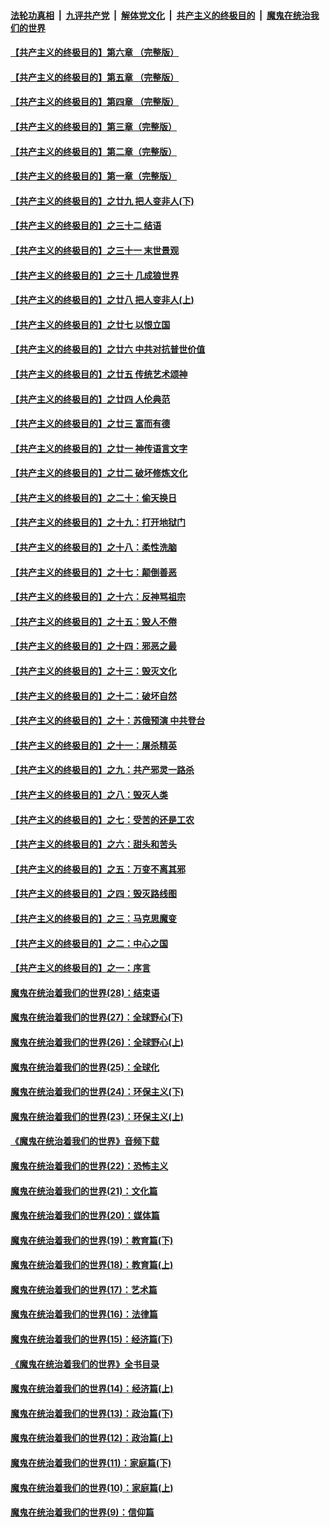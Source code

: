 ####  [法轮功真相](../../../../basic/blob/master/README.md?t=06091031) &nbsp;|&nbsp; [九评共产党](../../../../9ping.md/blob/master/README.md?t=06091031) &nbsp;|&nbsp; [解体党文化](../../../../jtdwh.md/blob/master/README.md?t=06091031)  &nbsp;|&nbsp; [共产主义的终极目的](../../../../gczydzjmd.md/blob/master/README.md?t=06091031) &nbsp;|&nbsp; [魔鬼在统治我们的世界](../../../../mgztzwmdsj.md/blob/master/README.md?t=06091031) 

#### [【共产主义的终极目的】第六章 （完整版）](../pages/nsc422/n11428913.md?t=06091031) 

#### [【共产主义的终极目的】第五章 （完整版）](../pages/nsc422/n11428912.md?t=06091031) 

#### [【共产主义的终极目的】第四章 （完整版）](../pages/nsc422/n11428907.md?t=06091031) 

#### [【共产主义的终极目的】第三章（完整版）](../pages/nsc422/n11428848.md?t=06091031) 

#### [【共产主义的终极目的】第二章（完整版）](../pages/nsc422/n11428831.md?t=06091031) 

#### [【共产主义的终极目的】第一章（完整版）](../pages/nsc422/n11417651.md?t=06091031) 

#### [【共产主义的终极目的】之廿九 把人变非人(下)](../pages/nsc422/n11344140.md?t=06091031) 

#### [【共产主义的终极目的】之三十二 结语](../pages/nsc422/n11360535.md?t=06091031) 

#### [【共产主义的终极目的】之三十一 末世景观](../pages/nsc422/n11351129.md?t=06091031) 

#### [【共产主义的终极目的】之三十 几成狼世界](../pages/nsc422/n11348280.md?t=06091031) 

#### [【共产主义的终极目的】之廿八 把人变非人(上)](../pages/nsc422/n11340492.md?t=06091031) 

#### [【共产主义的终极目的】之廿七 以恨立国](../pages/nsc422/n11336944.md?t=06091031) 

#### [【共产主义的终极目的】之廿六 中共对抗普世价值](../pages/nsc422/n11324785.md?t=06091031) 

#### [【共产主义的终极目的】之廿五 传统艺术颂神](../pages/nsc422/n11296396.md?t=06091031) 

#### [【共产主义的终极目的】之廿四 人伦典范](../pages/nsc422/n11296397.md?t=06091031) 

#### [【共产主义的终极目的】之廿三 富而有德](../pages/nsc422/n11283598.md?t=06091031) 

#### [【共产主义的终极目的】之廿一 神传语言文字](../pages/nsc422/n11263265.md?t=06091031) 

#### [【共产主义的终极目的】之廿二 破坏修炼文化](../pages/nsc422/n11245728.md?t=06091031) 

#### [【共产主义的终极目的】之二十：偷天换日](../pages/nsc422/n11238846.md?t=06091031) 

#### [【共产主义的终极目的】之十九：打开地狱门](../pages/nsc422/n11206376.md?t=06091031) 

#### [【共产主义的终极目的】之十八：柔性洗脑](../pages/nsc422/n11199994.md?t=06091031) 

#### [【共产主义的终极目的】之十七：颠倒善恶](../pages/nsc422/n11179782.md?t=06091031) 

#### [【共产主义的终极目的】之十六：反神骂祖宗](../pages/nsc422/n11166798.md?t=06091031) 

#### [【共产主义的终极目的】之十五：毁人不倦](../pages/nsc422/n11166792.md?t=06091031) 

#### [【共产主义的终极目的】之十四：邪恶之最](../pages/nsc422/n11150249.md?t=06091031) 

#### [【共产主义的终极目的】之十三：毁灭文化](../pages/nsc422/n11135227.md?t=06091031) 

#### [【共产主义的终极目的】之十二：破坏自然](../pages/nsc422/n11135214.md?t=06091031) 

#### [【共产主义的终极目的】之十：苏俄预演 中共登台](../pages/nsc422/n11118424.md?t=06091031) 

#### [【共产主义的终极目的】之十一：屠杀精英](../pages/nsc422/n11118442.md?t=06091031) 

#### [【共产主义的终极目的】之九：共产邪灵一路杀](../pages/nsc422/n11114139.md?t=06091031) 

#### [【共产主义的终极目的】之八：毁灭人类](../pages/nsc422/n11108503.md?t=06091031) 

#### [【共产主义的终极目的】之七：受苦的还是工农](../pages/nsc422/n11101809.md?t=06091031) 

#### [【共产主义的终极目的】之六：甜头和苦头](../pages/nsc422/n11096971.md?t=06091031) 

#### [【共产主义的终极目的】之五：万变不离其邪](../pages/nsc422/n11091285.md?t=06091031) 

#### [【共产主义的终极目的】之四：毁灭路线图](../pages/nsc422/n11086284.md?t=06091031) 

#### [【共产主义的终极目的】之三：马克思魔变](../pages/nsc422/n11061941.md?t=06091031) 

#### [【共产主义的终极目的】之二：中心之国](../pages/nsc422/n11047728.md?t=06091031) 

#### [【共产主义的终极目的】之一：序言](../pages/nsc422/n11086077.md?t=06091031) 

#### [魔鬼在统治着我们的世界(28)：结束语](../pages/nsc422/n10936246.md?t=06091031) 

#### [魔鬼在统治着我们的世界(27)：全球野心(下)](../pages/nsc422/n10928319.md?t=06091031) 

#### [魔鬼在统治着我们的世界(26)：全球野心(上)](../pages/nsc422/n10900318.md?t=06091031) 

#### [魔鬼在统治着我们的世界(25)：全球化](../pages/nsc422/n10788205.md?t=06091031) 

#### [魔鬼在统治着我们的世界(24)：环保主义(下)](../pages/nsc422/n10695307.md?t=06091031) 

#### [魔鬼在统治着我们的世界(23)：环保主义(上)](../pages/nsc422/n10688613.md?t=06091031) 

#### [《魔鬼在统治着我们的世界》音频下载](../pages/nsc422/n10635553.md?t=06091031) 

#### [魔鬼在统治着我们的世界(22)：恐怖主义](../pages/nsc422/n10614727.md?t=06091031) 

#### [魔鬼在统治着我们的世界(21)：文化篇](../pages/nsc422/n10597706.md?t=06091031) 

#### [魔鬼在统治着我们的世界(20)：媒体篇](../pages/nsc422/n10586579.md?t=06091031) 

#### [魔鬼在统治着我们的世界(19)：教育篇(下)](../pages/nsc422/n10564808.md?t=06091031) 

#### [魔鬼在统治着我们的世界(18)：教育篇(上)](../pages/nsc422/n10526970.md?t=06091031) 

#### [魔鬼在统治着我们的世界(17)：艺术篇](../pages/nsc422/n10499093.md?t=06091031) 

#### [魔鬼在统治着我们的世界(16)：法律篇](../pages/nsc422/n10485969.md?t=06091031) 

#### [魔鬼在统治着我们的世界(15)：经济篇(下)](../pages/nsc422/n10469975.md?t=06091031) 

#### [《魔鬼在统治着我们的世界》全书目录](../pages/nsc422/n10464261.md?t=06091031) 

#### [魔鬼在统治着我们的世界(14)：经济篇(上)](../pages/nsc422/n10457370.md?t=06091031) 

#### [魔鬼在统治着我们的世界(13)：政治篇(下)](../pages/nsc422/n10448270.md?t=06091031) 

#### [魔鬼在统治着我们的世界(12)：政治篇(上)](../pages/nsc422/n10444576.md?t=06091031) 

#### [魔鬼在统治着我们的世界(11)：家庭篇(下)](../pages/nsc422/n10440961.md?t=06091031) 

#### [魔鬼在统治着我们的世界(10)：家庭篇(上)](../pages/nsc422/n10435448.md?t=06091031) 

#### [魔鬼在统治着我们的世界(9)：信仰篇](../pages/nsc422/n10432159.md?t=06091031) 

